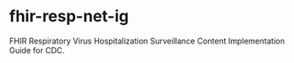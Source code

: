 # fhir-resp-net-ig
FHIR Respiratory Virus Hospitalization Surveillance Content Implementation Guide for CDC.
